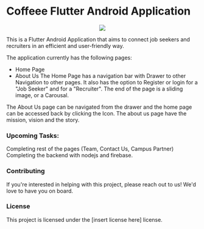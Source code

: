 # Coffeee Flutter Android Application

<p align = "center">
<img src="assets\images\android_sample1.gif">
</p>

This is a Flutter Android Application that aims to connect job seekers and recruiters in an efficient and user-friendly way.

The application currently has the following pages:

- Home Page
- About Us
The Home Page has a navigation bar with Drawer to other Navigation to other pages. It also has the option to Register or login for a "Job Seeker" and for a "Recruiter". The end of the page is a sliding image, or a Carousal.

The About Us page can be navigated from the drawer and the home page can be accessed back by clicking the Icon. The about us page have the mission, vision and the story.

### Upcoming Tasks:
Completing rest of the pages (Team, Contact Us, Campus Partner)
Completing the backend with nodejs and firebase.  
### Contributing
If you're interested in helping with this project, please reach out to us! We'd love to have you on board.

### License
This project is licensed under the [insert license here] license.

